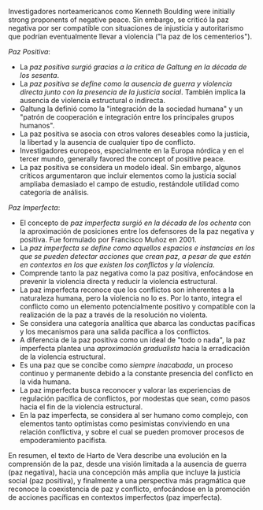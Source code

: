 Investigadores norteamericanos como Kenneth Boulding were initially strong proponents of negative peace.
Sin embargo, se criticó la paz negativa por ser compatible con situaciones de injusticia y autoritarismo que podrían eventualmente llevar a violencia ("la paz de los cementerios").

*Paz Positiva*:
*   La *paz positiva surgió gracias a la crítica de Galtung en la década de los sesenta*.
*   La *paz positiva se define como la ausencia de guerra y violencia directa junto con la presencia de la justicia social*. También implica la ausencia de violencia estructural o indirecta.
*   Galtung la definió como la "integración de la sociedad humana" y un "patrón de cooperación e integración entre los principales grupos humanos".
*   La paz positiva se asocia con otros valores deseables como la justicia, la libertad y la ausencia de cualquier tipo de conflicto.
*   Investigadores europeos, especialmente en la Europa nórdica y en el tercer mundo, generally favored the concept of positive peace.
*   La paz positiva se considera un modelo ideal. Sin embargo, algunos críticos argumentaron que incluir elementos como la justicia social ampliaba demasiado el campo de estudio, restándole utilidad como categoría de análisis.

*Paz Imperfecta*:
*   El concepto de *paz imperfecta surgió en la década de los ochenta* con la aproximación de posiciones entre los defensores de la paz negativa y positiva. Fue formulado por Francisco Muñoz en 2001.
*   La *paz imperfecta se define como aquellos espacios e instancias en los que se pueden detectar acciones que crean paz, a pesar de que estén en contextos en los que existen los conflictos y la violencia*.
*   Comprende tanto la paz negativa como la paz positiva, enfocándose en prevenir la violencia directa y reducir la violencia estructural.
*   La paz imperfecta reconoce que los conflictos son inherentes a la naturaleza humana, pero la violencia no lo es. Por lo tanto, integra el conflicto como un elemento potencialmente positivo y compatible con la realización de la paz a través de la resolución no violenta.
*   Se considera una categoría analítica que abarca las conductas pacíficas y los mecanismos para una salida pacífica a los conflictos.
*   A diferencia de la paz positiva como un ideal de "todo o nada", la paz imperfecta plantea una *aproximación gradualista* hacia la erradicación de la violencia estructural.
*   Es una paz que se concibe como *siempre inacabada*, un proceso continuo y permanente debido a la constante presencia del conflicto en la vida humana.
*   La paz imperfecta busca reconocer y valorar las experiencias de regulación pacífica de conflictos, por modestas que sean, como pasos hacia el fin de la violencia estructural.
*   En la paz imperfecta, se considera al ser humano como complejo, con elementos tanto optimistas como pesimistas conviviendo en una relación conflictiva, y sobre el cual se pueden promover procesos de empoderamiento pacifista.

En resumen, el texto de Harto de Vera describe una evolución en la comprensión de la paz, desde una visión limitada a la ausencia de guerra (paz negativa), hacia una concepción más amplia que incluye la justicia social (paz positiva), y finalmente a una perspectiva más pragmática que reconoce la coexistencia de paz y conflicto, enfocándose en la promoción de acciones pacíficas en contextos imperfectos (paz imperfecta).

